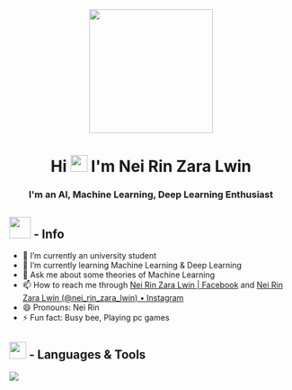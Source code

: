<div align="center"><img width="auto" height="220px" src="https://ouch-cdn2.icons8.com/BspfrbRwYEUcdvjtFw6e-7RCiGlMGP_24gkRM5IGJFQ/rs:fit:952:912/czM6Ly9pY29uczgu/b3VjaC1wcm9kLmFz/c2V0cy9wbmcvMTI3/LzQxODFmMTUwLTBh/YjQtNDEwMi04YTA2/LWQwYmViNjVkYmFh/OC5wbmc.png" /></div>

<h1 align="center">Hi <img src="https://raw.githubusercontent.com/MartinHeinz/MartinHeinz/master/wave.gif" width="30px"> I'm Nei Rin Zara Lwin</h1>
<h3 align="center">I'm an AI, Machine Learning, Deep Learning Enthusiast</h3>

##  <img width = "38px" height= "auto" src="https://ouch-cdn2.icons8.com/9Q47nndQaaO4qd3p2vwCT67VDbC-whvywb0G0VhNL-8/rs:fit:1088:912/czM6Ly9pY29uczgu/b3VjaC1wcm9kLmFz/c2V0cy9wbmcvODQ0/LzBhZWNkMWZlLTkw/YzUtNGY4OS05MjZl/LTc5Yjk0MGVkMzZm/Mi5wbmc.png"> - Info

- 🔭 I’m currently an university student
- 🌱 I’m currently learning Machine Learning & Deep Learning
- 💬 Ask me about some theories of Machine Learning
- 📫 How to reach me through [Nei Rin Zara Lwin | Facebook](https://www.facebook.com/lwinneirinzara) and [Nei Rin Zara Lwin (@nei_rin_zara_lwin) • Instagram](https://www.instagram.com/nei_rin_zara_lwin/)
- 😄 Pronouns: Nei Rin 
- ⚡ Fun fact: Busy bee, Playing pc games


##  <img width = "30px" height= "auto" src="https://ouch-cdn2.icons8.com/y5TGRN6bfnL3QWb_el8p1A78IgFpXdzavXsT-wPv5VY/rs:fit:845:912/czM6Ly9pY29uczgu/b3VjaC1wcm9kLmFz/c2V0cy9wbmcvNDgx/LzhhNGIyZGM1LThi/NDgtNDViZS04MjE3/LWNhYmY3MzYzMWMy/Ny5wbmc.png"> - Languages & Tools

<p align="left"> 
    <a href="https://www.python.org/" target="_blank"> <img src="https://img.icons8.com/color/48/000000/python--v1.png"/> </a>
</p>

